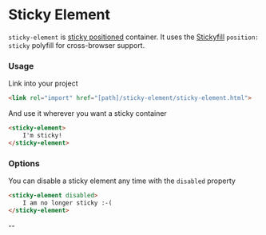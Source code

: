 # Sticky Element

`sticky-element` is [sticky positioned](https://developer.mozilla.org/en/docs/Web/CSS/position#Sticky_positioning) container. It uses the [Stickyfill](https://github.com/wilddeer/stickyfill) `position: sticky` polyfill for cross-browser support.

### Usage

Link into your project

```html
<link rel="import" href="[path]/sticky-element/sticky-element.html">
```

And use it wherever you want a sticky container

```html
<sticky-element>
    I'm sticky!
</sticky-element>
```

### Options
You can disable a sticky element any time with the `disabled` property

```html
<sticky-element disabled>
    I am no longer sticky :-(
</sticky-element>
```

--
